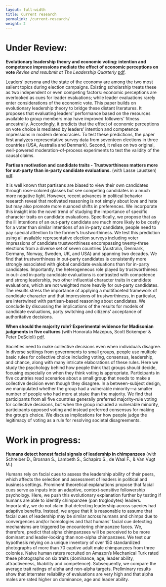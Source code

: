 ```yaml
---
layout: full-width
title: Current research
permalink: /current-research/
weight: 2
---
```




# Under Review: 

**Evolutionary leadership theory and economic voting: intention and competence impressions mediate the effect of economic perceptions on vote** *Revise and resubmit at The Leadership Quarterly* [pdf]({{site.baseurl}}/assets/pdf/Bor_Econvote_public.pdf). 

Leaders’ persona and the state of the economy are among the two most salient topics during election campaigns. Existing scholarship treats these as two independent or even competing factors: economic perceptions are overlooked as cues for leader evaluations; while leader evaluations rarely enter considerations of the economic vote. This paper builds on evolutionary leadership theory to bridge these distant literatures. It proposes that evaluating leaders’ performance based on the resources available to group members may have improved followers’ fitness ancestrally. Accordingly, it predicts that the effect of economic perceptions on vote choice is mediated by leaders’ intention and competence impressions in modern democracies. To test these predictions, the paper first analyzes representative survey data from seventeen elections in three countries (USA, Australia and Denmark). Second, it relies on two original, well-powered moderation-of-process experiments to test the validity of the causal claims.


**Partisan motivation and candidate traits - Trustworthiness matters more for out-party than in-party candidate evaluations.** (with Lasse Laustsen) [pdf]({{site.baseurl}}/assets/pdf/Bor_Laustsen_web.pdf). 

It is well known that partisans are biased to view their own candidates through rose-colored glasses but see competing candidates in a much more negative light. However, recent advances in political behavior research reveal that motivated reasoning is not simply about love and hate but may also promote more nuanced shifts in preferences. We incorporate this insight into the novel trend of studying the importance of specific character traits on candidate evaluations. Specifically, we propose that as the ill intentions of an out-party candidate are much more likely to be costly for a voter than similar intentions of an in-party candidate, people need to pay special attention to the former’s trustworthiness. We test this prediction using all available representative election surveys including voter impressions of candidate trustworthiness encompassing twenty-three elections from a diverse set of seven countries (Australia, Denmark, Germany, Norway, Sweden, UK, and USA) and spanning two decades. We find that trustworthiness in out-party candidates is consistently more strongly associated with global candidate evaluations than for in-party candidates. Importantly, the heterogeneous role played by trustworthiness in out- and in-party candidate evaluations is contrasted with competence and strong leadership, two other influential character traits in candidate evaluations, which are not weighted more heavily for out-party candidates. The results stress the importance of applying a multifaceted framework of candidate character and that impressions of trustworthiness, in particular, are intertwined with partisan-based reasoning about candidates. We conclude by discussing the implications of the results for models of candidate evaluations, party switching and citizens’ acceptance of authoritative decisions.


**When should the majority rule? Experimental evidence for Madisonian judgments in five cultures** (with Honorata Mazepus, Scott Bokemper & Peter DeScioli) [pdf]({{site.baseurl}}/assets/pdf/bor_madison_web.pdf). 

Societies need to make collective decisions even when individuals disagree. In diverse settings from governments to small groups, people use multiple basic rules for collective choice including voting, consensus, leadership, and chance, along with many intricate elaborations of these rules. Here we study the psychology behind how people think that groups should decide, focusing especially on when they think voting is appropriate. Participants in five countries read scenarios about a small group that needs to make a collective decision even though they disagree. In a between-subject design, we manipulated whether the group had a vulnerable minority—a smaller number of people who had more at stake than the majority. We find that participants from all five countries generally preferred majority-rule voting for collective decisions, but when the group included a vulnerable minority, participants opposed voting and instead preferred consensus for making the group’s choice. We discuss implications for how people judge the legitimacy of voting as a rule for resolving societal disagreements. 

# Work in progress: 

**Humans detect honest facial signals of leadership in chimpanzees** (with Schreiber D., Brosnan S., Lambeth S., Schapiro S., de Waal F., & Van Vugt M.)

Humans rely on facial cues to assess the leadership ability of their peers, which affects the selection and assessment of leaders in political and business settings. Prominent theoretical explanations propose that facial cues serve as inputs into an adaptive, context-sensitive followership psychology. Here, we push this evolutionary explanation further by testing if humans are able to identify chimpanzee (pan troglodytes) leaders. Importantly, we do not claim that detecting leadership across species had adaptive benefits. Instead, we argue that it is reasonable to assume that facial cues of leadership may be similar across humans and chimps due to convergences and/or homologies and that humans’ facial cue detecting mechanisms are triggered by encountering chimpanzee faces. We, therefore, predict that alpha chimpanzees will be perceived to be more dominant and leader-looking than non-alpha chimpanzees. We test our hypothesis relying on a unique inventory of over 150 standardized photographs of more than 70 captive adult male chimpanzees from three colonies. Naive human raters recruited on Amazon’s Mechanical Turk rated these photographs on six traits (dominance, age, leader ability, attractiveness, likability and competence). Subsequently, we compare the average trait ratings of alpha and non-alpha targets. Preliminary results show that interrater reliability of evaluations are very high and that alpha males are rated higher on dominance, age and leader ability. 
